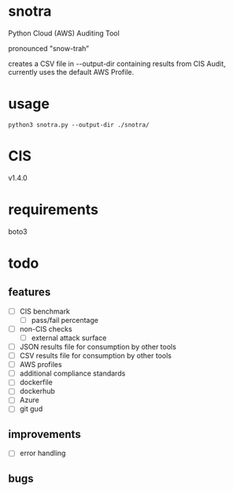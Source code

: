 # snotra
Python Cloud (AWS) Auditing Tool

pronounced "snow-trah” 

creates a CSV file in --output-dir containing results from CIS Audit, currently uses the default AWS Profile.

# usage
`python3 snotra.py --output-dir ./snotra/`

# CIS
v1.4.0

# requirements
boto3

# todo
## features
- [ ] CIS benchmark
    - [ ] pass/fail percentage
- [ ] non-CIS checks
    - [ ] external attack surface
- [ ] JSON results file for consumption by other tools
- [ ] CSV results file for consumption by other tools
- [ ] AWS profiles
- [ ] additional compliance standards
- [ ] dockerfile
- [ ] dockerhub
- [ ] Azure
- [ ] git gud

## improvements
- [ ] error handling

## bugs

